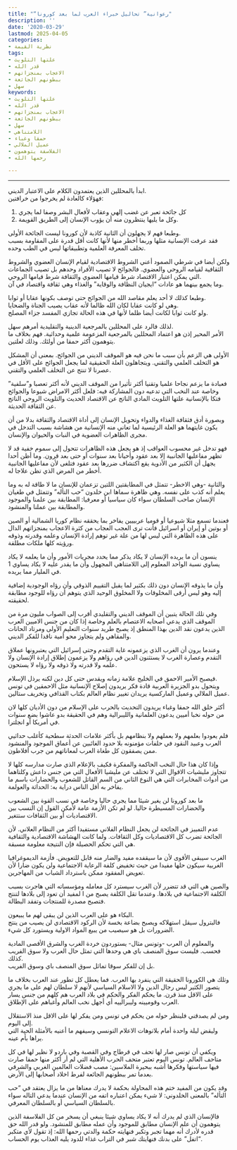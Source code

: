 ```yaml
---
title: "“رعوانية” تحاليل خبراء العرب لما بعد كورونا"
description: ''
date: '2020-03-29'
lastmod: 2025-04-05
categories:
- نظرية القيمة
tags:
- علتها التلويث
- قدر الله
- الاعجاب بمنجزاتهم
- ببطونهم الجائعة
- سهل
keywords:
- علتها التلويث
- قدر الله
- الاعجاب بمنجزاتهم
- ببطونهم الجائعة
- سهل
- اللامتناهي
- حمقا وغباء
- عميل الملالي
- الفلاسفة يتوهمون
- رحمها الله

---
```

****

ابدأ بالمحللين الذين يعتمدون الكلام على الاعتبار الديني.  
فهؤلاء كالعادة لم يخرجوا من خرافتين:  
1. كل جائحة تعبر عن غضب إلهي وعقاب لأفعال البشر وصفا لما يجري  
2. وكل ما يليها ينتظرون منه أن يؤوب الإنسان إلى الطريق القويمة.

وطبعا فهم لا يجهلون أن الثانية كاذبة لأن كورونا ليست الجائحة الأولى.  
فقد عرفت الإنسانية مثلها وربما أخطر منها لأنها كانت أقل قدرة على المقاومة بسبب تخلف المعرفة العلمية وتطبيقاتها ليس في الطب وحده.

ولكن أيضا في شرطي الصمود أعني الشروط الاقتصادية لقيام الإنسان العضوي والشروط الثقافية لقيامه الروحي والعضوي. فالجوائح لا تصيب الأفراد وحدهم بل تصيب الجماعات التي يمكن اعتبار الاقتصاد شرط قيامها العضوي والثقافة شرط قيامها الروحي.  
وما يجمع بينهما هو عادات “ايجيان النظافة والوقاية” والغذاء وهي ثقافة واقتصاد في آن.

وطبعا كذلك لا أحد يعلم مقاصد الله من الجوائح حتى توصف بكونها عقابا أو ثوابا.  
وهي لو كانت عقابا لكان الله ظالما لأنه عقاب يصيب الجناة والضحايا.  
ولو كانت ثوابا لكانت أيضا ظلما لأنها في هذه الحالة تجازي المفسد جزاء المصلح.

لذلك فالرد على المحللين بالمرجعية الدينية والتقليدية أمرهم سهل.  
الأمر المحير إذن هو اعتماد المحللين بالمرجعية المزعومة علمية وحداثية. فهم بخلاف ما يتوهمون أكثر حمقا من أولئك. وذلك لعلتين.

الأولى هي الزعم بأن سبب ما نحن فيه هو الموقف الديني من الجوائح. بمعنى أن المشكل هو التخلف العلمي والتقني. ويتجاهلون العلة الحقيقية لما يجعل الجوائح على الأقل في عصرنا لا تنتج عن التخلف العلمي والتقني.

فعبادة ما يزعم نجاحا علميا وتقنيا أكثر تأثيرا من الموقف الديني لأنه أكثر تعصبا و”سلفية” وخاصة عند النخب التي تدعيه دون المشاركة فيه: فلعل أكثر الامراض شيوعا والجوائح فتكا بالإنسانية علتها التلويث المادي الناتج عن الاقتصاد الحديث والتلويث الروحي الناتج عن الثقافة الحديثة.

وبصورة أدق فثقافة الغذاء والدواء وتحويل الإنسان إلى أداة الاقتصاد والثقافة بدلا من أن يكون غايتهما هو العلة الرئيسية لما تعاني منه الإنسانية من هشاشة بسبب التدخل في مجرى الظاهرات العضوية في النبات والحيوان والإنسان.

فهو تدخل غير محسوب العواقب إذ هو يجعل هذه الظاهرات تتحول إلى سموم خفية قد لا تظهر مفاعليها الجانبية إلا بعد عقود وأحيانا بعد سنوات أو حتى بعد قرون. وما أظن أحدا يجهل أن الكثير من الأدوية يقع اكتشاف ضررها بعد عقود فتلغى لأن مفاعليها الجانبية أخطر من المرض الذي تظن علاجا له.

والثانية -وهي الاخطر- تتمثل في المطابقتين اللتين تزعمان للإنسان ما لا طاقة له به وما يعلم أنه كذب على نفسه. وهي ظاهرة سماها ابن خلدون “حب التأله” وتتمثل في طغيان الإنسان صاحب السلطان سواء كان سياسيا أو معرفيا: المطابقة بين علمنا والموجود والمطابقة بين عملنا والمنشود.

فعندما تسمع مثلا شيوعيا أو قوميا عربييين يفاخر بما يحققه نظام كوريا الشمالية أو الصين أو بوتين أو إيران أو اسرائيل فأنت ترى العجب العجاب من كثرة الاعجاب بمنجزاتهم الدال على هذه الظاهرة التي ليس لها من علة غير توهم إرادة الإنسان وعلمه وقدرته وذوقه ورؤيته كلها ملكات مطلقة.

ينسون أن ما يريده الإنسان لا يكاد يذكر مما يحدد مجريات الأمور وأن ما يعلمه لا يكاد يساوي نسبة الواحد المعلوم إلى اللامتناهي المجهول وأن ما يقدر عليه لا يكاد يساوي 1 في المليار مما يريده.

وأن ما يذوقه الإنسان دون ذلك بكثير لما يقبل التقييم الذوقي وأن رؤاه الوجودية إضافية إليه وهو ليس أرقى المخلوقات ولا المخلوق الوحيد الذي يتوهم أن رؤاه للوجود مطابقة لحقيقته.

وفي تلك الحالة يتبين أن الموقف الديني والتقليدي أقرب إلى الصواب مليون مرة من الموقف الذي يدعي أصحابه الاعتصام بالعلم وخاصة إذا كان من جنس الاميين العرب الذين يدعون نقد الدين بهذا المنطق إذ يصبح طريد سنوات التعليم الأولى ومرتاد الحانات والمقاهي ولم يتجاوز محو أمية ناقدا للفكر الديني.

وعندما يرون أن الغرب الذي يزعمونه غاية التقدم وحتى إسرائيل التي يعتبرونها عملاق التقدم وعصارة الغرب لا يستثنون الدين في رؤاهم ولا يزعمون إطلاق إرادة الإنسان ولا علمه ولا قدرته ولا ذوقه ولا رؤاه لا يستحون.

فيصبح الأمير الاحمق في الخليج علامة زمانه ويقدس حتى كل دين لكنه يرذل الإسلام.  
ويتحول بدو الجزيرة العربية قادة فكر يريدون إصلاح الإنسانية مثل الاحمقين في تونس عميل الملالي وعميل الماركسية يريدان تغيير نظام العالم بكتاب القذافي وتخريف ستالين.

أكثر خلق الله حمقا وغباء يريدون التحديث بالحرب على الإسلام من دون الأديان كلها لان من حوله نخبا أميين يدعون العلمانية والليبرالية وهم في الحقيقة بدو عاشوا بضع سنوات في أمريكا أو انجلترا.

فلم يعودوا بعلمهم ولا بعملهم ولا بنظامهم بل بأكثر علامات الحدثة سطحية كأغلب حداثيي العرب وعبيد النقود في حلفات مؤمنونه بلا حدود الغائبين عن أعماق الموجود والمنشود ممن يصفقون كل طغاة العرب لمعاناتهم من جرب أفلاطون.

وإذا كان هذا حال النخب الحاكمة والمفكرة فكيف بالإعلام الذي صارت مدارسه كلها لا تتجاوز مليشيات الاقوال التي لا تختلف عن مليشيا الأفعال التي من جنس داعش وكلتاهما من أدوات المخابرات التي هي النوع الثاني من السم القاتل للشعوب والحضارات باسم ما يفاخر به أقل الناس دراية به: الحداثة والعولمة.

ما بعد كورونا لن يغير شيئا مما يجري حاليا وخاصة في نسب القوة بين الشعوب والحضارات المسيطرة حاليا. لو لم تكن الأزمة عامة لأمكن القول إن النسب بين الاقتصاديات أو بين الثقافات ستتغير.

عدم التمييز في الجائحة لن يجعل النظام الفلاني مستفيدا أكثر من النظام العلاني. لأن الجائحة تضرب كل الاقتصاديات وكل الثقافات. ولما كانت الهشاشة الاقتصادية والثقافية هي التي تحكم الحصيلة فإن النتيجة معلومة مسبقة.

الغرب سيبقى الأقوى لأن ما سيقفده مفيد والضار منه قابل للتعويض. فأزمة الديموغرافيا الغربية سيكون حلها مفيدا من حيث تخفيض كلفة الرعاية الاجتماعية ولن يكون ضارا لأن تعويض المفقود ممكن باسترداد الشباب من المهاجرين.

والصين هي التي قد تتضرر لأن الغرب سيسترد كل معامله ومؤسساته التي هاجرت بسبب الكلفة الاجتماعية في بلادها. وعندما تقل الكلفة يصبح من ا لمفيد أن تعود إلى بلادها لتنتج فتصبح مصدرة للمنتجات وتفقد البطالة.

البكاء هو على العرب الذين لن يبقى لهم ما يبيعون.  
فالبترول سيقل استهلاكه ويصبح بضاعة بخسة لأن الركود الاقتصادي لن يصيب من ينتج الضرورات بل هو سيصيب من يبيع المواد الاولية ويستورد كل شيء.

والمعلوم أن العرب -وتونس مثال- يستوردون خردة الغرب والشرق الأقصى المادية فحسب. فليست سوق المنصف باي هي وحدها التي تمثل حال العرب ولا سوق الفريب كذلك.  
بل إن للفكر سوقا تماثل سوق المنصف باي وسوق الفريب.

وتلك هي الكورونا الحقيقة التي ينفرد بها العرب. فما يعطل كل تطور عند العرب بخلاف ما يتصور الكثير ليس رجال الدين ولا الاسلام السياسي لأنهم لا سلطان لهم على ما يجري على الاقل منذ قرن. ما يحكم الفكر والحكم في بلاد العرب هم كلهم من جنس يسار العرب وقوميينه وليبرالييه أي أجهل نخب العالم وأغباهم على الإطلاق.

ومن لم يصدقني فلينظر حوله من يحكم في تونس ومن يفكر لها على الاقل منذ الاستقلال إلى اليوم.  
وليقض ليلة واحدة أمام بلاتوهات الاعلام التونسي وسيفهم ما أعنيه بالأمثلة الحية التي يراها بأم عينه.

ويكفي أن تونس صار لها تحف في قرطاج وفي القصبة وفي باردو لا نظير لها في كل متاحف العالم. تونس اليوم تعتبر متحف الحرب الأهلية التي لم أر أكثر منها حمقا صارت فيها سياستها وفكرها أشبه ببحيرة الملاسين: مصب فضلات العالمين الغربي والشرقي بعدما تمر ببطونهم الجائعة لفرط اخلاد أصحابها إلى الأرض.

وقد يكون من المفيد ختم هذه المحاولة بحكمة لا يدرك معناها من ما يزال يعتقد في “حب التأله” بالمعنى الخلدوني: لا شيء يمكن اعتباره اتفه من الإنسان عندما يدعي التاله سواء بالسلطان السياسي أو بالسلطان المعرفي.

فالإنسان الذي لم يدرك أنه لا يكاد يساوي شيئا ينبغي أن يسخر من كل الفلاسفة الذين يتوهمون أن علم الإنسان مطابق للموجود وأن عمله مطابق للمنشود. ولو قدر الله حق قدره لأدرك أنه مهما تجبر وتكبر فنهايته حكمة والدتي رحمها الله: إذ تقول لأي متكبر “اتفل” على بدنك فنهايتك شبر في التراب غذاء للدود يليه العذاب يوم الحساب.

###
